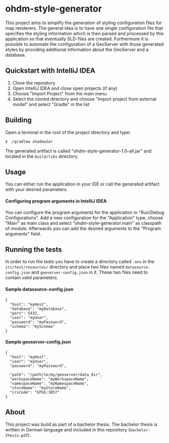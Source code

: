# ohdm-style-generator

This project aims to simplify the generation of styling configuration files for map renderers.
The general idea is to have one single configuration file that specifies the styling information which is then parsed and processed by this application so that eventually SLD-files are created.
Furthermore it is possible to automate the configuration of a GeoServer with those generated styles by providing additional information about the GeoServer and a database.

## Quickstart with IntelliJ IDEA
1. Clone the repository
2. Open IntelliJ IDEA and close open projects (if any)
3. Choose "Import Project" from the main menu
4. Select the cloned directory and choose "Import project from external model" and select "Gradle" in the list 

## Building
Open a terminal in the root of the project directory and type: 
```
$ ./gradlew shadowJar
```

The generated artifact is called "ohdm-style-generator-1.0-all.jar" and located in the `build/libs` directory.

## Usage
You can either run the application in your IDE or call the generated artifact with your desired parameters.

#### Configuring program arguments in IntelliJ IDEA
You can configure the program arguments for the application in "Run/Debug Configurations".
Add a new configuration for the "Application" type, choose "Main" as main class and select "ohdm-style-generator.main" as classpath of module.
Afterwards you can add the desired arguments to the "Program arguments" field.


## Running the tests
In order to run the tests you have to create a directory called `.env` in the `src/test/resources/` directory and place two files named `datasource-config.json` and `geoserver-config.json` in it.
These two files need to contain valid parameters.

#### Sample datasource-config.json
```
{
  "host": "myHost",
  "database": "myDatabase",
  "port": 5432,
  "user": "myUser",
  "password": "myPassword",
  "schema": "mySchema"
}
```
#### Sample geoserver-config.json
```
{
  "host": "myHost",
  "user": "myUser",
  "password": "myPassword",

  "path": "/path/to/my/geoserver/data_dir",
  "workspaceName": "myWorkspaceName",
  "namespaceName": "myNamespaceName",
  "storeName": "myStoreName",
  "crsCode": "EPSG:3857"
}
```

## About
This project was build as part of a bachelor thesis.
The bachelor thesis is written in German language and included in this repository (`bachelor-thesis.pdf`). 